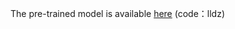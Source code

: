 The pre-trained model is available [here](https://pan.baidu.com/s/1SWoGanlLK6cF9SQ7kWDPHQ) (code：lldz)
